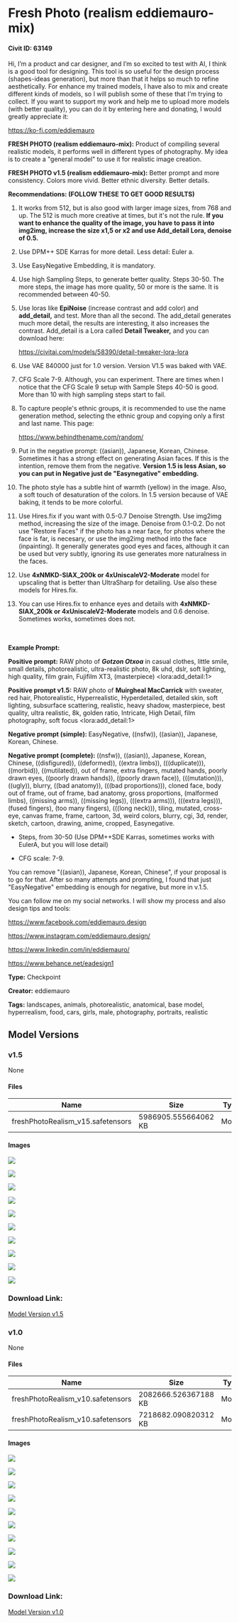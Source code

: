 # Fresh Photo (realism eddiemauro-mix)

#### Civit ID: 63149

<p>Hi, I’m a product and car designer, and I’m so excited to test with AI, I think is a good tool for designing. This tool is so useful for the design process (shapes-ideas generation), but more than that it helps so much to refine aesthetically. For enhance my trained models, I have also to mix and create different kinds of models, so I will publish some of these that I'm trying to collect. If you want to support my work and help me to upload more models (with better quality), you can do it by entering here and donating, I would greatly appreciate it:</p><p><a target="_blank" rel="ugc" href="https://ko-fi.com/eddiemauro">https://ko-fi.com/eddiemauro</a></p><p></p><p><strong>FRESH PHOTO (realism eddiemauro-mix):</strong> Product of compiling several realistic models, it performs well in different types of photography. My idea is to create a "general model" to use it for realistic image creation.</p><p><strong>FRESH PHOTO v1.5 (realism eddiemauro-mix):</strong> Better prompt and more consistency. Colors more vivid. Better ethnic diversity. Better details.</p><p></p><p><strong>Recommendations: (FOLLOW THESE TO GET GOOD RESULTS)</strong></p><ol><li><p>It works from 512, but is also good with larger image sizes, from 768 and up. The 512 is much more creative at times, but it's not the rule. <strong>If you want to enhance the quality of the image, you have to pass it into img2img, increase the size x1,5 or x2 and use Add_detail Lora, denoise of 0.5.</strong></p></li><li><p>Use DPM++ SDE Karras for more detail. Less detail: Euler a.</p></li><li><p>Use EasyNegative Embedding, it is mandatory.</p></li><li><p>Use high Sampling Steps, to generate better quality. Steps 30-50. The more steps, the image has more quality, 50 or more is the same. It is recommended between 40-50.</p></li><li><p>Use loras like <strong>EpiNoise</strong> (increase contrast and add color) and <strong>add_detail,</strong> and test. More than all the second. The add_detail generates much more detail, the results are interesting, it also increases the contrast. Add_detail is a Lora called <strong>Detail Tweaker,</strong> and you can download here:</p><p><a target="_blank" rel="ugc" href="https://civitai.com/models/58390/detail-tweaker-lora-lora">https://civitai.com/models/58390/detail-tweaker-lora-lora</a></p></li><li><p>Use VAE 840000 just for 1.0 version. Version V1.5 was baked with VAE.</p></li><li><p>CFG Scale 7-9. Although, you can experiment. There are times when I notice that the CFG Scale 9 setup with Sample Steps 40-50 is good. More than 10 with high sampling steps start to fail.</p></li><li><p>To capture people's ethnic groups, it is recommended to use the name generation method, selecting the ethnic group and copying only a first and last name. This page:</p><p><a target="_blank" rel="ugc" href="https://www.behindthename.com/random/">https://www.behindthename.com/random/</a></p></li><li><p>Put in the negative prompt: ((asian)), Japanese, Korean, Chinese. Sometimes it has a strong effect on generating Asian faces. If this is the intention, remove them from the negative. <strong>Version 1.5 is less Asian, so you can put in Negative just de "Easynegative" embedding.</strong></p></li><li><p>The photo style has a subtle hint of warmth (yellow) in the image. Also, a soft touch of desaturation of the colors. In 1.5 version because of VAE baking, it tends to be more colorful.</p></li><li><p>Use Hires.fix if you want with 0.5-0.7 Denoise Strength. Use img2img method, increasing the size of the image. Denoise from 0.1-0.2. Do not use "Restore Faces" if the photo has a near face, for photos where the face is far, is necesary, or use the img2img method into the face (inpainting). It generally generates good eyes and faces, although it can be used but very subtly, ignoring its use generates more naturalness in the faces.</p></li><li><p>Use <strong>4xNMKD-SIAX_200k or 4xUniscaleV2-Moderate</strong> model for upscaling that is better than UltraSharp for detailing. Use also these models for Hires.fix.</p></li><li><p>You can use Hires.fix to enhance eyes and details with <strong>4xNMKD-SIAX_200k or 4xUniscaleV2-Moderate </strong>models and 0.6 denoise. Sometimes works, sometimes does not.</p></li></ol><p><br /><br /><strong>Example Prompt:</strong></p><p><strong>Positive prompt:</strong> RAW photo of <strong><em>Gotzon Otxoa</em></strong> in casual clothes, little smile, small details, photorealistic, ultra-realistic photo, 8k uhd, dslr, soft lighting, high quality, film grain, Fujifilm XT3, (masterpiece) &lt;lora:add_detail:1&gt;</p><p><strong>Positive prompt v1.5:</strong> RAW photo of <strong>Muirgheal MacCarrick</strong> with sweater, red hair, Photorealistic, Hyperrealistic, Hyperdetailed, detailed skin, soft lighting, subsurface scattering, realistic, heavy shadow, masterpiece, best quality, ultra realistic, 8k, golden ratio, Intricate, High Detail, film photography, soft focus &lt;lora:add_detail:1&gt;</p><p></p><p><strong>Negative prompt (simple): </strong>EasyNegative, ((nsfw)), ((asian)), Japanese, Korean, Chinese.</p><p><strong>Negative prompt (complete): </strong>((nsfw)), ((asian)), Japanese, Korean, Chinese, ((disfigured)), ((deformed)), ((extra limbs)), (((duplicate))), ((morbid)), ((mutilated)), out of frame, extra fingers, mutated hands, poorly drawn eyes, ((poorly drawn hands)), ((poorly drawn face)), (((mutation))), ((ugly)), blurry, ((bad anatomy)), (((bad proportions))), cloned face, body out of frame, out of frame, bad anatomy, gross proportions, (malformed limbs), ((missing arms)), ((missing legs)), (((extra arms))), (((extra legs))), (fused fingers), (too many fingers), (((long neck))), tiling, mutated, cross-eye, canvas frame, frame, cartoon, 3d, weird colors, blurry, cgi, 3d, render, sketch, cartoon, drawing, anime, cropped, Easynegative.</p><ul><li><p>Steps, from 30-50 (Use DPM++SDE Karras, sometimes works with EulerA, but you will lose detail)</p></li></ul><ul><li><p>CFG scale: 7-9.</p></li></ul><p></p><p>You can remove "((asian)), Japanese, Korean, Chinese", if your proposal is to go for that. After so many attempts and prompting, I found that just "EasyNegative" embedding is enough for negative, but more in v.1.5.</p><p></p><p>You can follow me on my social networks. I will show my process and also design tips and tools:</p><p><a target="_blank" rel="ugc" href="https://www.facebook.com/eddiemauro.design"><u>https://www.facebook.com/eddiemauro.design</u></a></p><p><a target="_blank" rel="ugc" href="https://www.instagram.com/eddiemauro.design/"><u>https://www.instagram.com/eddiemauro.design/</u></a></p><p><a target="_blank" rel="ugc" href="https://www.linkedin.com/in/eddiemauro/"><u>https://www.linkedin.com/in/eddiemauro/</u></a></p><p><a target="_blank" rel="ugc" href="https://www.behance.net/eadesign1"><u>https://www.behance.net/eadesign1</u></a></p>

**Type:** Checkpoint

**Creator:** eddiemauro

**Tags:** landscapes, animals, photorealistic, anatomical, base model, hyperrealism, food, cars, girls, male, photography, portraits, realistic

## Model Versions

### v1.5

None

#### Files

| Name | Size | Type | Format | Download Url | AutoV1 | AutoV2 | SHA256 | CRC32 | BLAKE3 |
| --- | --- | --- | --- | --- | --- | --- | --- | --- | --- |
| freshPhotoRealism_v15.safetensors | 5986905.555664062 KB | Model | SafeTensor | https://civitai.com/api/download/models/90706 | E13C6405 | 3EAB100994 | 3EAB1009948A705FA7785CFCA2A3C1944AB00A00637B2D993B856D9C68304AC6 | ACBDD664 | 5C4F36811F2E2926133E7B2C3EC1D414F8650F8CF897AE091CD6A94A727A5977 |

#### Images

<p><img src="https://image.civitai.com/xG1nkqKTMzGDvpLrqFT7WA/d0cd0d6f-17e0-4246-a7bf-ed829972d591/width=450/1065244.jpeg" /></p>

<p><img src="https://image.civitai.com/xG1nkqKTMzGDvpLrqFT7WA/e9fbfe54-43d8-451d-ad9e-cbf80c6b13cf/width=450/1055458.jpeg" /></p>

<p><img src="https://image.civitai.com/xG1nkqKTMzGDvpLrqFT7WA/59a2fe73-56a4-47be-9d8d-2b01e8a07802/width=450/1055454.jpeg" /></p>

<p><img src="https://image.civitai.com/xG1nkqKTMzGDvpLrqFT7WA/eb30a485-b3ad-4685-a4cc-9d353843f814/width=450/1055457.jpeg" /></p>

<p><img src="https://image.civitai.com/xG1nkqKTMzGDvpLrqFT7WA/ac5567ba-5578-4a03-b5d5-69817a6058c7/width=450/1055455.jpeg" /></p>

<p><img src="https://image.civitai.com/xG1nkqKTMzGDvpLrqFT7WA/7d08769b-fb08-4809-a695-a86ad9dc537b/width=450/1055456.jpeg" /></p>

<p><img src="https://image.civitai.com/xG1nkqKTMzGDvpLrqFT7WA/4b5e8110-a9a8-4739-b6e1-ec1728ff1df9/width=450/1055460.jpeg" /></p>

<p><img src="https://image.civitai.com/xG1nkqKTMzGDvpLrqFT7WA/7f31553d-4997-4bb0-98b9-6cdcdd0c55d3/width=450/1055459.jpeg" /></p>

<p><img src="https://image.civitai.com/xG1nkqKTMzGDvpLrqFT7WA/7e02228b-6718-4b28-84db-74289b310c75/width=450/1055461.jpeg" /></p>

<p><img src="https://image.civitai.com/xG1nkqKTMzGDvpLrqFT7WA/0ab5a648-695c-40fc-a0cc-041e8a80565e/width=450/1055462.jpeg" /></p>

### Download Link:

[Model Version v1.5](https://civitai.com/api/download/models/90706)

### v1.0

None

#### Files

| Name | Size | Type | Format | Download Url | AutoV1 | AutoV2 | SHA256 | CRC32 | BLAKE3 |
| --- | --- | --- | --- | --- | --- | --- | --- | --- | --- |
| freshPhotoRealism_v10.safetensors | 2082666.526367188 KB | Model | SafeTensor | https://civitai.com/api/download/models/67678?type=Model&format=SafeTensor&size=pruned&fp=fp16 | 35D51E2E | D044E251F4 | D044E251F48B268720E57572E6362046098AFFDE84F78E2E02BCD66BA7133EED | 46864DA7 | 116B381A50AAD18BFE7838CC44E1BC1928EA61A3D29E7549E93D2CFA9509DB0D |
| freshPhotoRealism_v10.safetensors | 7218682.090820312 KB | Model | SafeTensor | https://civitai.com/api/download/models/67678 | 51B47801 | F2B6F63641 | F2B6F636411BCEDF83B2AA792366EF70274B0C4608945EB2EF527A03E73ADED7 | A0A486BC | 51C1A08ADCCABF0F5FE5CA9686A26030E99EDD532CCF6DF8C4BC5BDC677307C4 |

#### Images

<p><img src="https://image.civitai.com/xG1nkqKTMzGDvpLrqFT7WA/2b9718ba-bef7-48c1-9989-59bbd2343419/width=450/752565.jpeg" /></p>

<p><img src="https://image.civitai.com/xG1nkqKTMzGDvpLrqFT7WA/c14c697d-3118-4e9d-ad5e-19a5ff8d81e9/width=450/752488.jpeg" /></p>

<p><img src="https://image.civitai.com/xG1nkqKTMzGDvpLrqFT7WA/89bac644-6400-438e-ac6e-f4752509fb00/width=450/752472.jpeg" /></p>

<p><img src="https://image.civitai.com/xG1nkqKTMzGDvpLrqFT7WA/3e45b661-0eda-44f1-ba31-f3ebf50d9e78/width=450/752459.jpeg" /></p>

<p><img src="https://image.civitai.com/xG1nkqKTMzGDvpLrqFT7WA/8d9dd8ad-5057-4894-b523-a0d452f06b00/width=450/752489.jpeg" /></p>

<p><img src="https://image.civitai.com/xG1nkqKTMzGDvpLrqFT7WA/879e1b1c-c046-49a4-b420-092052c67a21/width=450/752457.jpeg" /></p>

<p><img src="https://image.civitai.com/xG1nkqKTMzGDvpLrqFT7WA/78af44ed-56b0-4acb-9f3a-17e477bb4f15/width=450/752460.jpeg" /></p>

<p><img src="https://image.civitai.com/xG1nkqKTMzGDvpLrqFT7WA/ace43bef-0334-42b6-a2f7-f3bb8f129b78/width=450/752490.jpeg" /></p>

<p><img src="https://image.civitai.com/xG1nkqKTMzGDvpLrqFT7WA/956cf756-31e6-4d12-bf34-ebfcf9b79e25/width=450/752462.jpeg" /></p>

<p><img src="https://image.civitai.com/xG1nkqKTMzGDvpLrqFT7WA/ec635739-1614-4c63-9900-7b1ea0efc952/width=450/752463.jpeg" /></p>

### Download Link:

[Model Version v1.0](https://civitai.com/api/download/models/67678)

